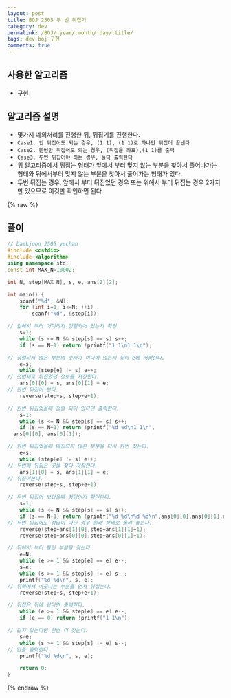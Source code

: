 ```yaml
---
layout: post
title: BOJ 2505 두 번 뒤집기
category: dev
permalink: /BOJ/:year/:month/:day/:title/
tags: dev boj 구현
comments: true
---
```

## 사용한 알고리즘
- 구현

## 알고리즘 설명
- 몇가지 예외처리를 진행한 뒤, 뒤집기를 진행한다.
- `Case1. 안 뒤집어도 되는 경우, (1 1), (1 1)로 하나만 뒤집어 끝낸다`
- `Case2. 한번만 뒤집어도 되는 경우, (뒤집을 좌표),(1 1)를 출력`
- `Case3. 두번 뒤집어야 하는 경우, 둘다 출력한다`
- 위 알고리즘에서 뒤집는 형태가 앞에서 부터 맞지 않는 부분을 찾아서 풀어나가는 형태와 뒤에서부터 맞지 않는 부분을 찾아서 풀어가는 형태가 있다.
- 두번 뒤집는 경우, 앞에서 부터 뒤집었던 경우 또는 위에서 부터 뒤집는 경우 2가지만 있으므로 이것만 확인하면 된다.

{% raw %}
## 풀이
```c++
// baekjoon 2505 yechan
#include <cstdio>
#include <algorithm>
using namespace std;
const int MAX_N=10002;

int N, step[MAX_N], s, e, ans[2][2];

int main() {
	scanf("%d", &N);
	for (int i=1; i<=N; ++i)
		scanf("%d", &step[i]);

// 앞에서 부터 어디까지 정렬되어 있는지 확인
	s=1;
	while (s <= N && step[s] == s) s++;
	if (s == N+1) return !printf("1 1\n1 1\n");

// 정렬되지 않은 부분의 숫자가 어디에 있는지 찾아 e에 저장한다.
	e=s;
	while (step[e] != s) e++;
// 첫번재로 뒤집었던 정보를 저장한다.
	ans[0][0] = s, ans[0][1] = e;
// 한번 뒤집어 본다.
	reverse(step+s, step+e+1);

// 한번 뒤집었을때 정렬 되어 있다면 출력한다.
	s=1;
	while (s <= N && step[s] == s) s++;
	if (s == N+1) return !printf("%d %d\n1 1\n",
  ans[0][0], ans[0][1]);

// 한번 뒤집었을때 매칭되지 않은 부분을 다시 한번 찾는다.
	e=s;
	while (step[e] != s) e++;
// 두번째 뒤집은 곳을 찾아 저장한다.
	ans[1][0] = s, ans[1][1] = e;
// 뒤집어본다.
	reverse(step+s, step+e+1);

// 두번 뒤집어 보았을때 정답인지 확인한다.
	s=1;
	while (s <= N && step[s] == s) s++;
	if (s == N+1) return !printf("%d %d\n%d %d\n",ans[0][0],ans[0][1],ans[1][0],ans[1][1]);
// 두번 뒤집어도 정답이 아닌 경우 원래 상태로 돌려 놓는다.
	reverse(step+ans[1][0],step+ans[1][1]+1);
	reverse(step+ans[0][0],step+ans[0][1]+1);

// 뒤에서 부터 틀린 부분을 찾는다.
	e=N;
	while (e >= 1 && step[e] == e) e--;
	s=e;
	while (s >= 1 && step[s] != e) s--;
	printf("%d %d\n", s, e);
// 뒤쪽에서 어긋나는 부분을 먼저 뒤집는다.
	reverse(step+s, step+e+1);

// 뒤집은 뒤에 같다면 출력한다.
	while (e >= 1 && step[e] == e) e--;
	if (e == 0) return !printf("1 1\n");

// 같지 않는다면 한번 더 찾는다.
	s=e;
	while (s >= 1 && step[s] != e) s--;
// 답을 출력한다.
	printf("%d %d\n", s, e);

	return 0;
}
```
{% endraw %}
